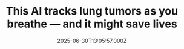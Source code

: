 ---
title: "This AI tracks lung tumors as you breathe — and it might save lives"
date: 2025-06-30T13:05:57.000Z
category: Health
externalLink: "https://www.sciencedaily.com/releases/2025/06/250630073440.htm"
image: ""
excerpt: "An AI system called iSeg is reshaping radiation oncology by automatically outlining lung tumors in 3D as they shift with each breath. Trained on scans from nine hospitals, the tool matched expert clinicians, flagged cancer zones some missed, and could speed up treatment planning while reducing deadly oversights.…"
---